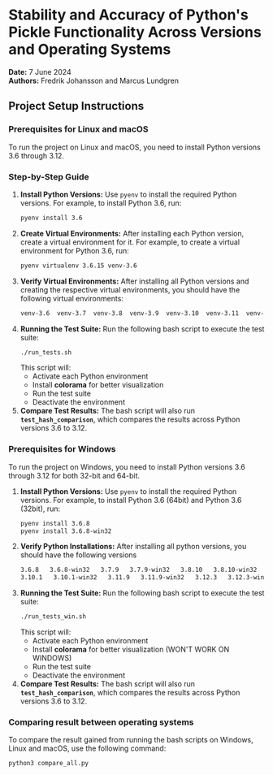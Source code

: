 # Stability and Accuracy of Python's Pickle Functionality Across Versions and Operating Systems

**Date:** 7 June 2024  
**Authors:** Fredrik Johansson and Marcus Lundgren

## Project Setup Instructions

### Prerequisites for Linux and macOS

To run the project on Linux and macOS, you need to install Python versions 3.6 through 3.12. 

### Step-by-Step Guide

1. **Install Python Versions:**
   Use `pyenv` to install the required Python versions. For example, to install Python 3.6, run:
   ```bash
   pyenv install 3.6
2. **Create Virtual Environments:**
   After installing each Python version, create a virtual environment for it. For example, to create a virtual environment for Python 3.6, run:
   ```bash
   pyenv virtualenv 3.6.15 venv-3.6
3. **Verify Virtual Environments:**
   After installing all Python versions and creating the respective virtual environments, you should have the following virtual environments:
   ```bash
   venv-3.6  venv-3.7  venv-3.8  venv-3.9  venv-3.10  venv-3.11  venv-3.12
4. **Running the Test Suite:**
   Run the following bash script to execute the test suite:
   ```bash
   ./run_tests.sh
   ```
   This script will:
   - Activate each Python environment
   - Install **colorama** for better visualization
   - Run the test suite
   - Deactivate the environment
5. **Compare Test Results:**
   The bash script will also run **`test_hash_comparison`**, which compares the results across Python versions 3.6 to 3.12.

### Prerequisites for Windows

To run the project on Windows, you need to install Python versions 3.6 through 3.12 for both 32-bit and 64-bit.

1. **Install Python Versions:**
   Use `pyenv` to install the required Python versions. For example, to install Python 3.6 (64bit) and Python 3.6 (32bit), run:
   ```bash
   pyenv install 3.6.8
   pyenv install 3.6.8-win32
   
2. **Verify Python Installations:**
   After installing all python versions, you should have the following versions
   ```bash
   3.6.8   3.6.8-win32   3.7.9   3.7.9-win32   3.8.10   3.8.10-win32   3.9.7   3.9.7-win32
   3.10.1   3.10.1-win32   3.11.9   3.11.9-win32   3.12.3   3.12.3-win32
3. **Running the Test Suite:**
   Run the following bash script to execute the test suite:
   ```bash
   ./run_tests_win.sh
   ```
   This script will:
   - Activate each Python environment
   - Install **colorama** for better visualization (WON'T WORK ON WINDOWS)
   - Run the test suite
   - Deactivate the environment
4. **Compare Test Results:**
   The bash script will also run **`test_hash_comparison`**, which compares the results across Python versions 3.6 to 3.12.

### Comparing result between operating systems

To compare the result gained from running the bash scripts on Windows, Linux and macOS, use the following command:
   ```bash
   python3 compare_all.py
